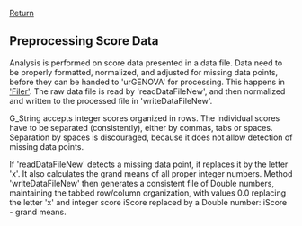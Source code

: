 [Return](professionals.md)
## Preprocessing Score Data ##
Analysis is performed on score data presented in a data file. Data need to be properly formatted, normalized, and adjusted for missing data points, before they can be handed to 'urGENOVA' for processing. This happens in ['Filer'](../../../blob/main/workbench/GS_L/src/utilities/Filer.java). The raw data file is read by 'readDataFileNew', and then normalized and written to the processed file in 'writeDataFileNew'.

G_String accepts integer scores organized in rows. The individual scores have to be separated (consistently), either by commas, tabs or spaces. Separation by spaces is discouraged, because it does not allow detection of missing data points.

If 'readDataFileNew' detects a missing data point, it replaces it by the letter 'x'. It also calculates the grand means of all proper integer numbers. Method 'writeDataFileNew' then generates a consistent file of Double numbers, maintaining the tabbed row/column organization, with values 0.0 replacing the letter 'x' and integer score iScore replaced by a Double number: iScore - grand means.